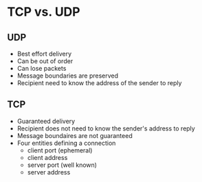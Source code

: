 # TCP vs. UDP
## UDP
- Best effort delivery
- Can be out of order
- Can lose packets
- Message boundaries are preserved
- Recipient need to know the address of the sender to reply

## TCP
- Guaranteed delivery
- Recipient does not need to know the sender's address to reply
- Message boundaires are not guaranteed
- Four entities defining a connection
	- client port (ephemeral)
	- client address
	- server port (well known)
	- server address
